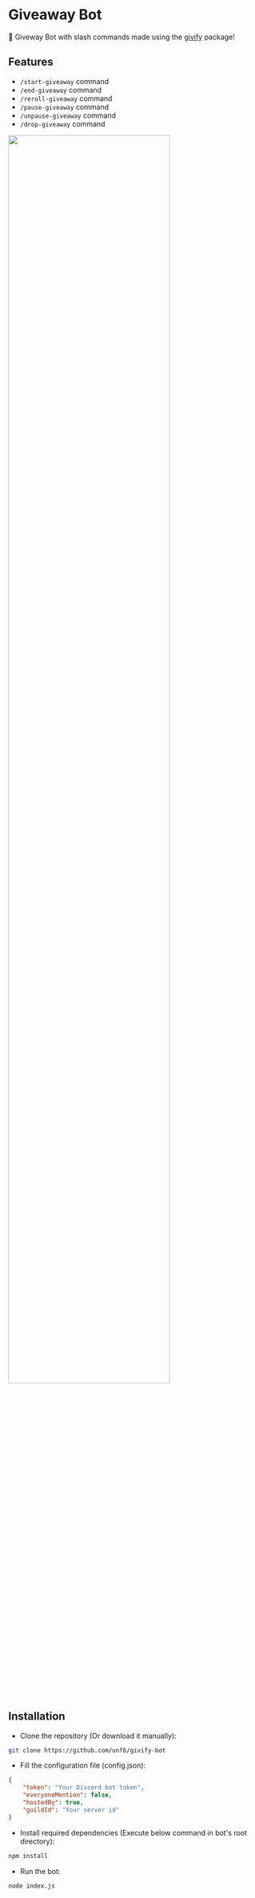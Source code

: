 # Giveaway Bot

🎁 Giveway Bot with slash commands made using the [givify](https://npmjs.com/givify) package!

## Features

* `/start-giveaway` command
* `/end-giveaway` command
* `/reroll-giveaway` command
* `/pause-giveaway` command
* `/unpause-giveaway` command
* `/drop-giveaway` command

<a href="https://zupimages.net/viewer.php?id=23/01/9b7r.png">
    <img src="https://zupimages.net/up/23/01/9b7r.png" style="width: 80%"/>
</a>


## Installation

* Clone the repository (Or download it manually):
```sh
git clone https://github.com/unf6/givify-bot
```

* Fill the configuration file (config.json):
```json
{
    "token": "Your Discord bot token",
    "everyoneMention": false,
    "hostedBy": true,
    "guildId": "Your server id"
}
```

* Install required dependencies (Execute below command in bot's root directory):
```sh
npm install
```

* Run the bot:
```sh
node index.js
```

